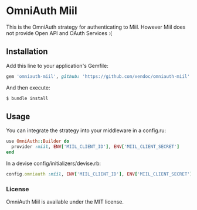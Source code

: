 # OmniAuth Miil

This is the OmniAuth strategy for authenticating to Miil.
However Miil does not provide Open API and OAuth Services :(

## Installation

Add this line to your application's Gemfile:

```ruby
gem 'omniauth-miil', github: 'https://github.com/xendoc/omniauth-miil'
```

And then execute:

```sh
$ bundle install
```

## Usage

You can integrate the strategy into your middleware in a config.ru:

```ruby
use OmniAuth::Builder do
  provider :miil, ENV['MIIL_CLIENT_ID'], ENV['MIIL_CLIENT_SECRET']
end
```

In a devise config/initializers/devise.rb:

```ruby
config.omniauth :miil, ENV['MIIL_CLIENT_ID'], ENV['MIIL_CLIENT_SECRET']
```

### License

OmniAuth Miil is available under the MIT license.
